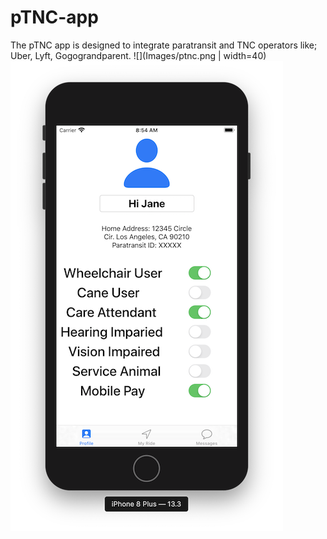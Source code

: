 # pTNC-app
The pTNC app is designed to integrate paratransit and TNC operators like; Uber, Lyft, Gogograndparent. 
![](Images/ptnc.png | width=40)
![](Images/profile.png) 
